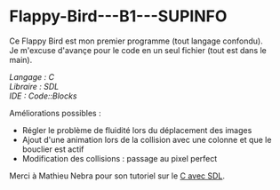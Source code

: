 Flappy-Bird---B1---SUPINFO
==========================

Ce Flappy Bird est mon premier programme (tout langage confondu).  
Je m'excuse d'avançe pour le code en un seul fichier (tout est dans le main).

_Langage : C_  
_Libraire : SDL_  
_IDE : Code::Blocks_

Améliorations possibles :

- Régler le problème de fluidité lors du déplacement des images
- Ajout d'une animation lors de la collision avec une colonne et que le bouclier est actif
- Modification des collisions : passage au  pixel perfect

Merci à Mathieu Nebra pour son tutoriel sur le [C avec SDL](http://bit.ly/1w9eP4D).
